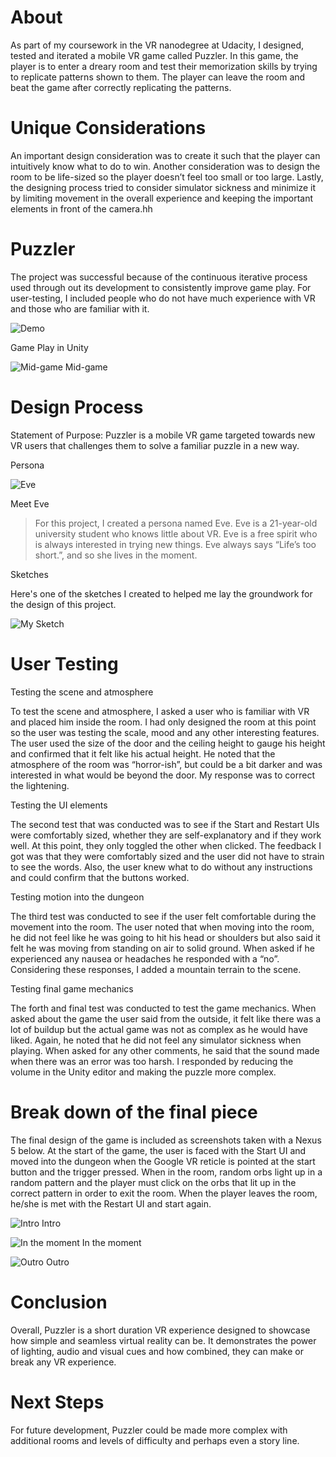 # About
As part of my coursework in the VR nanodegree at Udacity, I designed, tested and iterated a mobile VR game called Puzzler. In this game, the player is to enter a dreary room and test their memorization skills by trying to replicate patterns shown to them. The player can leave the room and beat the game after correctly replicating the patterns.

# Unique Considerations
An important design consideration was to create it such that the player can intuitively know what to do to win. Another consideration was to design the room to be life-sized so the player doesn’t feel too small or too large. Lastly, the designing process tried to consider simulator sickness and minimize it by limiting movement in the overall experience and keeping the important elements in front of the camera.hh

# Puzzler
The project was successful because of the continuous iterative process used through out its development to consistently improve game play. For user-testing, I included people who do not have much experience with VR and those who are familiar with it.

![Demo](https://cloud.githubusercontent.com/assets/18746993/22241317/ddd5c282-e1ec-11e6-973b-f1a55703ad95.gif)

Game Play in Unity

![Mid-game](https://cloud.githubusercontent.com/assets/18746993/22240951/4d754b1e-e1eb-11e6-92da-0a9bd42ec502.png)
Mid-game

# Design Process
Statement of Purpose: Puzzler is a mobile VR game targeted towards new VR users that challenges them to solve a familiar puzzle in a new way.

Persona

![Eve](https://cloud.githubusercontent.com/assets/18746993/22293586/304b1a20-e2de-11e6-9577-4496042806f6.png)

Meet Eve

>For this project, I created a persona named Eve.
>Eve is a 21-year-old university student who knows little about VR. 
>Eve is a free spirit who is always interested in trying new things. Eve always says “Life’s too short.”, 
>and so she lives in the moment.


Sketches

Here's one of the sketches I created to helped me lay the groundwork for the design of this project.

![My Sketch](https://cloud.githubusercontent.com/assets/18746993/22341226/07841dae-e3be-11e6-97b3-32794fb0d5a2.jpg)


# User Testing
Testing the scene and atmosphere

To test the scene and atmosphere, I asked a user who is familiar with VR and placed him inside the room. I had only designed the room at this point so the user was testing the scale, mood and any other interesting features. The user used the size of the door and the ceiling height to gauge his height and confirmed that it felt like his actual height. He noted that the atmosphere of the room was “horror-ish”, but could be a bit darker and was interested in what would be beyond the door. My response was to correct the lightening.

Testing the UI elements

The second test that was conducted was to see if the Start and Restart UIs were comfortably sized, whether they are self-explanatory and if they work well. At this point, they only toggled the other when clicked. The feedback I got was that they were comfortably sized and the user did not have to strain to see the words. Also, the user knew what to do without any instructions and could confirm that the buttons worked.

Testing motion into the dungeon

The third test was conducted to see if the user felt comfortable during the movement into the room. The user noted that when moving into the room, he did not feel like he was going to hit his head or shoulders but also said it felt he was moving from standing on air to solid ground. When asked if he experienced any nausea or headaches he responded with a “no”. Considering these responses, I added a mountain terrain to the scene.

Testing final game mechanics

The forth and final test was conducted to test the game mechanics. When asked about the game the user said from the outside, it felt like there was a lot of buildup but the actual game was not as complex as he would have liked. Again, he noted that he did not feel any simulator sickness when playing. When asked for any other comments, he said that the sound made when there was an error was too harsh. I responded by reducing the volume in the Unity editor and making the puzzle more complex.

# Break down of the final piece
The final design of the game is included as screenshots taken with a Nexus 5 below. At the start of the game, the user is faced with the Start UI and moved into the dungeon when the Google VR reticle is pointed at the start button and the trigger pressed. When in the room, random orbs light up in a random pattern and the player must click on the orbs that lit up in the correct pattern in order to exit the room. When the player leaves the room, he/she is met with the Restart UI and start again.

![Intro](https://cloud.githubusercontent.com/assets/18746993/22293130/688d6c28-e2dc-11e6-8f28-2c086de2ccbe.png)
Intro

![In the moment](https://cloud.githubusercontent.com/assets/18746993/22293220/cce581b0-e2dc-11e6-88c9-a23242243ac7.png)
In the moment

![Outro](https://cloud.githubusercontent.com/assets/18746993/22293315/1833bc90-e2dd-11e6-976f-314ea8bcb1d5.png)
Outro

# Conclusion
Overall, Puzzler is a short duration VR experience designed to showcase how simple and seamless virtual reality can be. It demonstrates the power of lighting, audio and visual cues and how combined, they can make or break any VR experience.

# Next Steps
For future development, Puzzler could be made more complex with additional rooms and levels of difficulty and perhaps even a story line.
